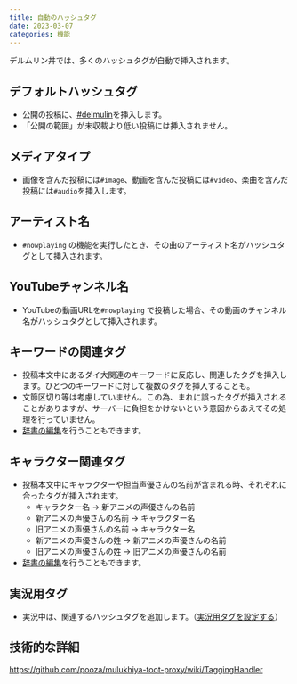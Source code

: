 ```yaml
---
title: 自動のハッシュタグ
date: 2023-03-07
categories: 機能
---
```


デルムリン丼では、多くのハッシュタグが自動で挿入されます。

## デフォルトハッシュタグ

- 公開の投稿に、[\#delmulin](/articles/delmulin)を挿入します。
- 「公開の範囲」が未収載より低い投稿には挿入されません。

## メディアタイプ

- 画像を含んだ投稿には`#image`、動画を含んだ投稿には`#video`、楽曲を含んだ投稿には`#audio`を挿入します。

## アーティスト名

- `#nowplaying` の機能を実行したとき、その曲のアーティスト名がハッシュタグとして挿入されます。

## YouTubeチャンネル名

- YouTubeの動画URLを`#nowplaying` で投稿した場合、その動画のチャンネル名がハッシュタグとして挿入されます。

## キーワードの関連タグ

- 投稿本文中にあるダイ大関連のキーワードに反応し、関連したタグを挿入します。ひとつのキーワードに対して複数のタグを挿入することも。
- 文節区切り等は考慮していません。この為、まれに誤ったタグが挿入されることがありますが、サーバーに負担をかけないという意図からあえてその処理を行っていません。
- [辞書の編集](/articles/キーワード辞書)を行うこともできます。

## キャラクター関連タグ

- 投稿本文中にキャラクターや担当声優さんの名前が含まれる時、それぞれに合ったタグが挿入されます。
  - キャラクター名 → 新アニメの声優さんの名前
  - 新アニメの声優さんの名前 → キャラクター名
  - 旧アニメの声優さんの名前 → キャラクター名
  - 新アニメの声優さんの姓 → 新アニメの声優さんの名前
  - 旧アニメの声優さんの姓 → 旧アニメの声優さんの名前
- [辞書の編集](/articles/キーワード辞書)を行うこともできます。

## 実況用タグ

- 実況中は、関連するハッシュタグを追加します。（[実況用タグを設定する](/articles/実況用タグを設定する)）

## 技術的な詳細

https://github.com/pooza/mulukhiya-toot-proxy/wiki/TaggingHandler

